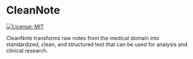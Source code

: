 # CleanNote
[![License: MIT](https://img.shields.io/badge/License-MIT-yellow.svg)](LICENSE)

CleanNote transforms raw notes from the medical domain into standardized, clean, and structured text that can be used for analysis and clinical research.
